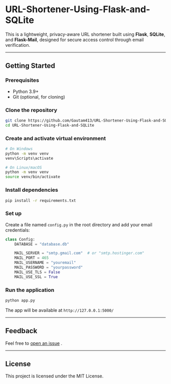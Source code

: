 # URL-Shortener-Using-Flask-and-SQLite

This is a lightweight, privacy-aware URL shortener built using **Flask**, **SQLite**, and **Flask-Mail**, designed for secure access control through email verification.

---

## Getting Started

### Prerequisites

- Python 3.9+
- Git (optional, for cloning)

### Clone the repository

```bash
git clone https://github.com/Gautam413/URL-Shortener-Using-Flask-and-SQLite.git
cd URL-Shortener-Using-Flask-and-SQLite
```

### Create and activate virtual environment

```bash
# On Windows
python -m venv venv
venv\Scripts\activate
```

```bash
# On Linux/macOS
python -m venv venv
source venv/bin/activate
```

### Install dependencies

```bash
pip install -r requirements.txt
```

### Set up

Create a file named `config.py` in the root directory and add your email credentials:

```python
class Config:
    DATABASE = "database.db"

    MAIL_SERVER = "smtp.gmail.com"  # or "smtp.hostinger.com"
    MAIL_PORT = 465
    MAIL_USERNAME = "youremail"
    MAIL_PASSWORD = "yourpassword"
    MAIL_USE_TLS = False
    MAIL_USE_SSL = True
```

### Run the application

```bash
python app.py
```

The app will be available at `http://127.0.0.1:5000/`

---
## Feedback
Feel free to [open an issue](https://github.com/Gautam413/URL-Shortener-Using-Flask-and-SQLite/issues) .

---
## License
This project is licensed under the MIT License.
